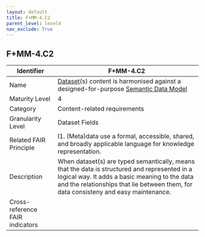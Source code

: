 ```yaml
---
layout: default
title: F+MM-4.C2
parent_level: level4
nav_exclude: True
---
```


## F+MM-4.C2

| Identifier | F+MM-4.C2 |
| ---------- | -----------|
| Name | [Dataset](https://fairplus.github.io/Data-Maturity/docs/Glossary/#dataset)(s) content is harmonised against a designed-for-purpose [Semantic Data Model](https://fairplus.github.io/Data-Maturity/docs/Glossary/#semantic-data-model) |
| Maturity Level | 4 |
| Category | Content-related requirements |
| Granularity Level | Dataset Fields |
| Related FAIR Principle | I1. (Meta)data use a formal, accessible, shared, and broadly applicable language for knowledge representation. |
| Description | When dataset(s) are typed semantically, means that the data is structured and represented in a logical way. It adds a basic meaning to the data and the relationships that lie between them, for data consisteny and easy maintenance. |
| Cross-reference FAIR indicators | |
